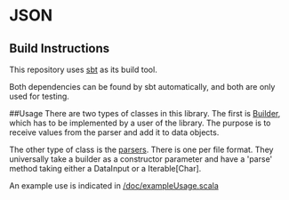 # JSON


## Build Instructions
This repository uses [sbt](http://www.scala-sbt.org/) as its build tool.

Both dependencies can be found by sbt automatically, and both are only used for
testing.

##Usage
There are two types of classes in this library. The first is
[Builder](tree/master/src/main/java/com/rayrobdod/json/builder/Builder.java),
which has to be implemented by a user of the library. The purpose is to receive
values from the parser and add it to data objects.

The other type of class is the [parsers](tree/master/src/main/scala/com/rayrobdod/json/parser/).
There is one per file format. They universally take a builder as a constructor
parameter and have a 'parse' method taking either a DataInput or a Iterable[Char].


An example use is indicated in [/doc/exampleUsage.scala](tree/master/doc/exampleUsage.scala)

